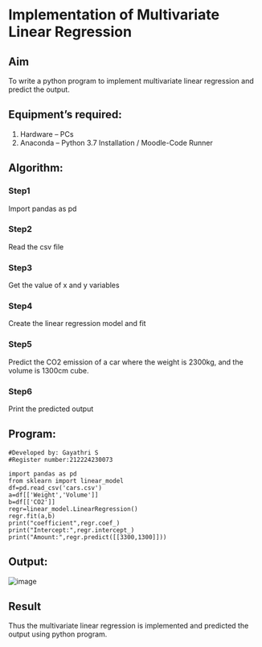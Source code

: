 # Implementation of Multivariate Linear Regression
## Aim
To write a python program to implement multivariate linear regression and predict the output.
## Equipment’s required:
1.	Hardware – PCs
2.	Anaconda – Python 3.7 Installation / Moodle-Code Runner
## Algorithm:
### Step1
Import pandas as pd

### Step2
Read the csv file

### Step3
Get the value of x and y variables

### Step4
Create the linear regression model and fit

### Step5
Predict the CO2 emission of a car where the weight is 2300kg, and the volume is 1300cm cube.

### Step6
Print the predicted output

## Program:
```
#Developed by: Gayathri S  
#Register number:212224230073

import pandas as pd
from sklearn import linear_model
df=pd.read_csv('cars.csv')
a=df[['Weight','Volume']]
b=df[['CO2']]
regr=linear_model.LinearRegression()
regr.fit(a,b)
print("coefficient",regr.coef_)
print("Intercept:",regr.intercept_)
print("Amount:",regr.predict([[3300,1300]]))

```
## Output:
![image](https://github.com/user-attachments/assets/e442f86c-6f9b-4afd-8746-70578366dfc1)




## Result
Thus the multivariate linear regression is implemented and predicted the output using python program.
